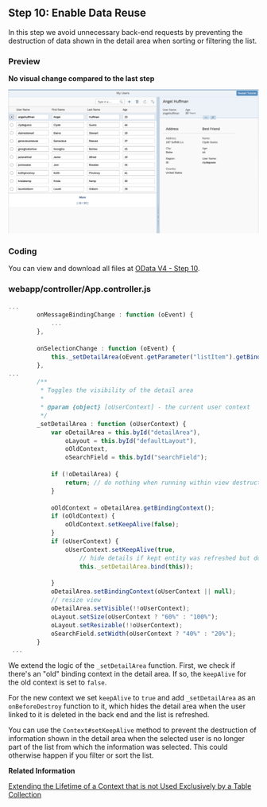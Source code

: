 <!-- loioe687dbdc4c064ba3a3ce3942288e8f74 -->

## Step 10: Enable Data Reuse

In this step we avoid unnecessary back-end requests by preventing the destruction of data shown in the detail area when sorting or filtering the list.



<a name="loioe687dbdc4c064ba3a3ce3942288e8f74__section_bt4_fxc_z1b"/>

### Preview

  
  
**No visual change compared to the last step**

![A list of users with an added detail area](images/loio6e9025bc4522494c97d1b60a3f8eec31_LowRes.png "No visual change compared to the last step")



<a name="loioe687dbdc4c064ba3a3ce3942288e8f74__section_tsr_gxc_z1b"/>

### Coding

You can view and download all files at [OData V4 - Step 10](https://ui5.sap.com/#/entity/sap.ui.core.tutorial.odatav4/sample/sap.ui.core.tutorial.odatav4.10/code).



<a name="loioe687dbdc4c064ba3a3ce3942288e8f74__section_pvc_fyc_z1b"/>

### webapp/controller/App.controller.js

```js
...
		onMessageBindingChange : function (oEvent) {
			...
		},

		onSelectionChange : function (oEvent) {
            this._setDetailArea(oEvent.getParameter("listItem").getBindingContext());
        },
...
        /**
         * Toggles the visibility of the detail area
         *
         * @param {object} [oUserContext] - the current user context
         */
        _setDetailArea : function (oUserContext) {         
            var oDetailArea = this.byId("detailArea"),
                oLayout = this.byId("defaultLayout"),
                oOldContext,
                oSearchField = this.byId("searchField");
 
            if (!oDetailArea) {
                return; // do nothing when running within view destruction
            }
 
            oOldContext = oDetailArea.getBindingContext();
            if (oOldContext) {
                oOldContext.setKeepAlive(false);
            }
            if (oUserContext) {
                oUserContext.setKeepAlive(true,
                    // hide details if kept entity was refreshed but does not exists any more
                    this._setDetailArea.bind(this));

            }
            oDetailArea.setBindingContext(oUserContext || null);
            // resize view
            oDetailArea.setVisible(!!oUserContext);
            oLayout.setSize(oUserContext ? "60%" : "100%");
            oLayout.setResizable(!!oUserContext);
            oSearchField.setWidth(oUserContext ? "40%" : "20%");
        }
 ...
```

We extend the logic of the `_setDetailArea` function. First, we check if there's an "old" binding context in the detail area. If so, the `keepAlive` for the old context is set to `false`.

For the new context we set `keepAlive` to `true` and add `_setDetailArea` as an `onBeforeDestroy` function to it, which hides the detail area when the user linked to it is deleted in the back end and the list is refreshed.

You can use the `Context#setKeepAlive` method to prevent the destruction of information shown in the detail area when the selected user is no longer part of the list from which the information was selected. This could otherwise happen if you filter or sort the list.

**Related Information**  


[Extending the Lifetime of a Context that is not Used Exclusively by a Table Collection](../04_Essentials/data-reuse-648e360.md#loio648e360fa22d46248ca783dc6eb44531__section_ELC)

